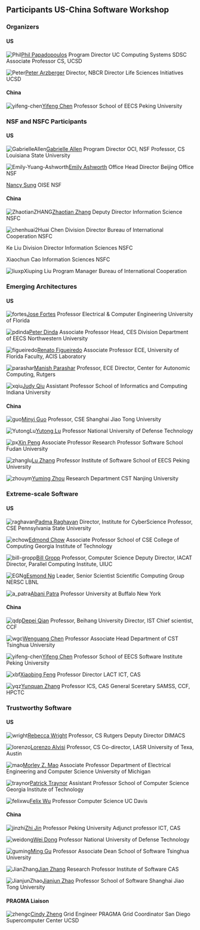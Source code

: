 
## Participants US-China Software Workshop

### Organizers 

#### US

![][1][Phil Papadopoulos][2]
Program Director
UC Computing Systems
SDSC
Associate Professor
CS, UCSD

![][5][Peter Arzberger][6]
Director, NBCR
Director
Life Sciences Initiatives
UCSD

#### China

![][3][Yifeng Chen][4]
Professor
School of EECS
Peking University

### NSF and NSFC Participants

#### US

![][7][Gabrielle Allen][8]
Program Director
OCI, NSF
Professor, CS
Louisiana State University

![][11][Emily Ashworth][12]
Office Head
Director
Beijing Office
NSF

[Nancy Sung][14]
OISE NSF

#### China

![][9][Zhaotian Zhang][10]
Deputy Director
Information Science
NSFC

![][13]Huai Chen
Division Director
Bureau of International Cooperation
NSFC

Ke Liu
Division Director
Information Sciences
NSFC

Xiaochun Cao
Information Sciences
NSFC

![][15]Xiuping Liu
Program Manager
Bureau of International Cooperation

### Emerging Architectures

#### US

![][16][Jose Fortes][17]
Professor
Electrical &amp; Computer Engineering
University of Florida

![][20][Peter Dinda][21]
Associate Professor
Head, CES Division
Department of EECS
Northwestern University

![][24][Renato Figueiredo][25]
Associate Professor
ECE, University of Florida
Faculty,  ACIS Laboratory

![][28][Manish Parashar][29]
Professor, ECE
Director, Center for Autonomic Computing, Rutgers

![][32][Judy Qiu][33]
Assistant Professor
School of Informatics and Computing
Indiana University

#### China

![][18][Minyi Guo][19]
Professor, CSE
Shanghai Jiao Tong University

![][22][Yutong Lu][23]
Professor
National University of Defense Technology

![][26][Xin Peng][27]
Associate Professor
Research Professor
Software School
Fudan University

![][30][Lu Zhang][31]
Professor
Institute of Software
School of EECS
Peking University

![][34][Yuming Zhou][35]
Research
Department CST
Nanjing University

### Extreme-scale Software

#### US

![][36][Padma Raghavan][37]
Director,
Institute for CyberScience
Professor, CSE
Pennsylvania State University

![][40][Edmond Chow][41]
Associate Professor
School of CSE
College of Computing
Georgia Institute of Technology

![][44][Bill Gropp][45]
Professor, Computer Science
Deputy Director, IACAT
Director, Parallel Computing Institute, UIUC

![][46][Esmond Ng][47]
Leader, Senior Scientist
Scientific Computing Group
NERSC LBNL

![][50][Abani Patra][51]
Professor
University at Buffalo
New York

#### China

![][38][Depei Qian][39]
Professor, Beihang University
Director, IST
Chief scientist, CCF

![][42][Wenguang Chen][43]
Professor
Associate Head
Department of CST
Tsinghua University

![][3][Yifeng Chen][4]
Professor
School of EECS
Software Institute
Peking University

![][48][Xiaobing Feng][49]
Professor
Director
LACT
ICT, CAS

![][52][Yunquan Zhang][53]
Professor
ICS, CAS
General Sceretary
SAMSS, CCF, HPCTC

### Trustworthy Software

#### US

![][54][Rebecca Wright][55]
Professor, CS
Rutgers
Deputy Director
DIMACS

![][58][Lorenzo Alvisi][59]
Professor, CS
Co-director, LASR
University of Texa, Austin

![][61][Morley Z. Mao][62]
Associate Professor
Department of Electrical Engineering and Computer Science
University of Michigan

![][65][Patrick Traynor][66]
Assistant Professor
School of Computer Science
Georgia Institute of Technology

![][69][Felix Wu][70]
Professor
Computer Science
UC Davis

#### China

![][56][Zhi Jin][57]
Professor
Peking University
Adjunct professor
ICT, CAS

![][60][Wei Dong][23]
Professor
National University of Defense Technology

![][63][Ming Gu][64]
Professor
Associate Dean
School of Software
Tsinghua University

![][67][Jian Zhang][68]
Research Professor
Institute of Software
CAS

![][71][Jianjun Zhao][72]
Professor
School of Software
Shanghai Jiao Tong University

#### PRAGMA Liaison

![][73][Cindy Zheng][74]
Grid Engineer
PRAGMA Grid Coordinator
San Diego Supercomputer Center
UCSD

[1]: ../participants/phil.jpg "Phil"
[2]: http://users.sdsc.edu/~phil/homepage.html
[3]: ../participants/yifeng-chen.jpg "yifeng-chen"
[4]: http://sei.pku.edu.cn/~cyf/
[5]: ../participants/Arzberger.jpg "Peter"
[6]: http://www.pragma-grid.net/committee-files/arzberger.html
[7]: ../participants/GabrielleAllen.jpg "GabrielleAllen"
[8]: http://www.cct.lsu.edu/~gallen/
[9]: ../participants/ZhaotianZHANG.jpg "ZhaotianZHANG"
[10]: http://www.msra.cn/labevents/faculty/Speakers.htm
[11]: ../participants/Emily-Yuang-Ashworth.jpg "Emily-Yuang-Ashworth"
[12]: http://www.nsf.gov/od/oise/beijing/nsf-beijing-ofc-about-us.jsp
[13]: ../participants/chenhuai.jpg "chenhuai2"
[14]: http://www.nsf.gov/od/oise/country-list.jsp
[15]: ../participants/liuxp.jpg "liuxp"
[16]: ../participants/fortes.jpg "fortes"
[17]: http://www.ece.ufl.edu/people/faculty/fortes.html
[18]: ../participants/guo.jpg "guo"
[19]: http://www.u-aizu.ac.jp/~minyi
[20]: ../participants/pdinda.jpg "pdinda"
[21]: http://www.cs.northwestern.edu/~pdinda/
[22]: ../participants/YutongLu.jpg "YutongLu"
[23]: http://www.nudt.edu.cn
[24]: ../participants/figueiredo.jpg "figueiredo"
[25]: http://byron.acis.ufl.edu/~renato
[26]: ../participants/px.jpg "px"
[27]: http://www.software.fudan.edu.cn/people/peopledirectorybyletter.shtml?letter=P
[28]: ../participants/parashar.jpg "parashar"
[29]: http://nsfcac.rutgers.edu/people/parashar/
[30]: ../participants/zhanglu.jpg "zhanglu"
[31]: http://sei.pku.edu.cn/~zhanglu
[32]: ../participants/xqiu.jpg "xqiu"
[33]: http://www.soic.indiana.edu/people/profiles/qiu-judy.shtml
[34]: ../participants/zhouym.jpg "zhouym"
[35]: http://cs.nju.edu.cn/zhouyuming
[36]: ../participants/raghavan.jpg "raghavan"
[37]: http://www.cse.psu.edu/~raghavan/
[38]: ../participants/qdp.jpg "qdp"
[39]: http://scse.buaa.edu.cn/english/html/05/
[40]: ../participants/echow.jpg "echow"
[41]: http://www.cc.gatech.edu/~echow/
[42]: ../participants/wgc.jpg "wgc"
[43]: http://hpc.cs.tsinghua.edu.cn/research/cluster/cwg.html
[44]: ../participants/bill-gropp.jpg "bill-gropp"
[45]: http://www.cs.uiuc.edu/~wgropp/
[46]: ../participants/EGNg.jpg "EGNg"
[47]: http://crd.lbl.gov/~EGNg/
[48]: ../participants/xbf.jpg "xbf"
[49]: http://sourcedb.cas.cn/sourcedb_ict_cas/en/eictexpert/fas/200909/t20090917_2496613.html
[50]: ../participants/a_patra.jpg "a_patra"
[51]: http://www.mae.buffalo.edu/people/full_time/a_patra.php
[52]: ../participants/yqz.jpg "yqz"
[53]: http://sourcedb.cas.cn/sourcedb_is_cas/yw/zjrc/200908/t20090818_2415562.html
[54]: ../participants/wright.jpg "wright"
[55]: http://www.cs.rutgers.edu/~rebecca.wright
[56]: ../participants/jinzhi.jpg "jinzhi"
[57]: http://www.sei.pku.edu.cn/people/zhijin
[58]: ../participants/lorenzo.jpg "lorenzo"
[59]: http://www.cs.utexas.edu/~lorenzo
[60]: ../participants/WeiDong.jpg "weidong"
[61]: ../participants/mao.jpg "mao"
[62]: http://www.eecs.umich.edu/~zmao
[63]: ../participants/guming.jpg "guming"
[64]: http://www.tsinghua.edu.cn/publish/soften/3131/2010/20101219102622467554674/20101219102622467554674_.html
[65]: ../participants/traynor.jpg "traynor"
[66]: http://www.cc.gatech.edu/~traynor
[67]: ../participants/JianZhang.jpg "JianZhang"
[68]: http://lcs.ios.ac.cn/~zj
[69]: ../participants/felixwu.jpg "felixwu"
[70]: http://www.cs.ucdavis.edu/~wu/
[71]: ../participants/JianjunZhao.jpg "JianjunZhao"
[72]: http://cse.sjtu.edu.cn/~zhao
[73]: ../participants/zhengc.jpg "zhengc"
[74]: http://www.sdsc.edu/~zhengc/zhengc.html
  
